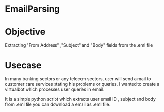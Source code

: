# EmailParsing

# Objective
Extracting "From Address" ,"Subject" and "Body" fields from the .eml file 
# Usecase
In many banking sectors or any telecom sectors, user will send a mail to customer care services stating his problems or queries. 
I wanted to create a virtualbot which processes user queries in email.

It is a simple python script which extracts user email ID , subject and body from .eml file
you can download a email as .eml file.  

